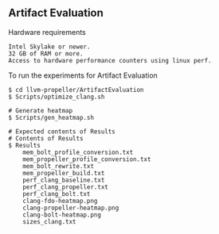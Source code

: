 ## Artifact Evaluation

Hardware requirements
```
Intel Skylake or newer.
32 GB of RAM or more.
Access to hardware performance counters using linux perf.
```

To run the experiments for Artifact Evaluation
```
$ cd llvm-propeller/ArtifactEvaluation
$ Scripts/optimize_clang.sh

# Generate heatmap
$ Scripts/gen_heatmap.sh

# Expected contents of Results
# Contents of Results
$ Results
    mem_bolt_profile_conversion.txt
    mem_propeller_profile_conversion.txt
    mem_bolt_rewrite.txt
    mem_propeller_build.txt
    perf_clang_baseline.txt
    perf_clang_propeller.txt
    perf_clang_bolt.txt
    clang-fdo-heatmap.png
    clang-propeller-heatmap.png
    clang-bolt-heatmap.png
    sizes_clang.txt
```
